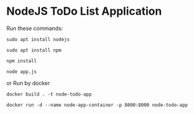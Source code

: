 # NodeJS ToDo List Application

Run these commands:

```
sudo apt install nodejs

sudo apt install npm

npm install

node app.js
```

or Run by docker 

```
docker build . -t node-todo-app

docker run -d --name node-app-container -p 8000:8000 node-todo-app
```

